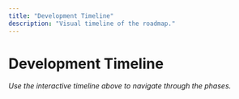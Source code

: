 ```yaml
---
title: "Development Timeline"
description: "Visual timeline of the roadmap."
---
```


# Development Timeline

<NuxtContentDisplayVisualization type="timeline" data="/roadmap/data/timeline-data.json" />

*Use the interactive timeline above to navigate through the phases.*
